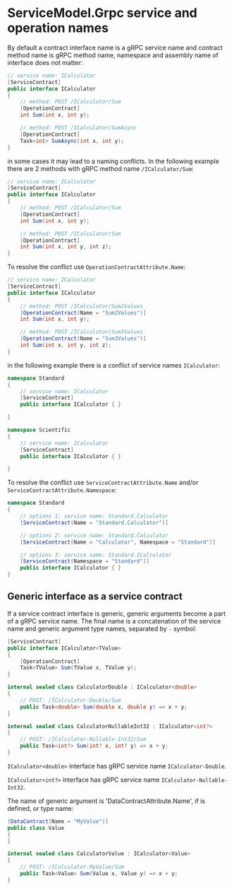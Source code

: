 # ServiceModel.Grpc service and operation names

By default a contract interface name is a gRPC service name and contract method name is gRPC method name, namespace and assembly name of interface does not matter:

``` c#
// service name: ICalculator
[ServiceContract]
public interface ICalculator
{
    // method: POST /ICalculator/Sum
    [OperationContract]
    int Sum(int x, int y);

    // method: POST /ICalculator/SumAsync
    [OperationContract]
    Task<int> SumAsync(int x, int y);
}
```

in some cases it may lead to a naming conflicts. In the following example there are 2 methods with gRPC method name `/ICalculator/Sum`:

``` c#
// service name: ICalculator
[ServiceContract]
public interface ICalculator
{
    // method: POST /ICalculator/Sum
    [OperationContract]
    int Sum(int x, int y);

    // method: POST /ICalculator/Sum
    [OperationContract]
    int Sum(int x, int y, int z);
}
```

To resolve the conflict use `OperationContractAttribute.Name`:

``` c#
// service name: ICalculator
[ServiceContract]
public interface ICalculator
{
    // method: POST /ICalculator/Sum2Values
    [OperationContract(Name = "Sum2Values")]
    int Sum(int x, int y);

    // method: POST /ICalculator/Sum3Values
    [OperationContract(Name = "Sum3Values")]
    int Sum(int x, int y, int z);
}
```

in the following example there is a conflict of service names `ICalculator`:

``` c#
namespace Standard
{
    // service name: ICalculator
    [ServiceContract]
    public interface ICalculator { }

}

namespace Scientific
{
    // service name: ICalculator
    [ServiceContract]
    public interface ICalculator { }

}
```

To resolve the conflict use `ServiceContractAttribute.Name` and/or `ServiceContractAttribute.Namespace`:

``` c#
namespace Standard
{
    // options 1: service name: Standard.Calculator
    [ServiceContract(Name = "Standard.Calculator")]

    // options 2: service name: Standard.Calculator
    [ServiceContract(Name = "Calculator", Namespace = "Standard")]

    // options 3: service name: Standard.ICalculator
    [ServiceContract(Namespace = "Standard")]
    public interface ICalculator { }
}
```

## Generic interface as a service contract

If a service contract interface is generic, generic arguments become a part of a gRPC service name.
The final name is a concatenation of the service name and generic argument type names, separated by `-` symbol:

``` c#
[ServiceContract]
public interface ICalculator<TValue>
{
    [OperationContract]
    Task<TValue> Sum(TValue x, TValue y);
}

internal sealed class CalculatorDouble : ICalculator<double>
{
    // POST: /ICalculator-Double/Sum
    public Task<double> Sum(double x, double y) => x + y;
}

internal sealed class CalculatorNullableInt32 : ICalculator<int?>
{
    // POST: /ICalculator-Nullable-Int32/Sum
    public Task<int?> Sum(int? x, int? y) => x + y;
}
```

`ICalculator<double>` interface has gRPC service name `ICalculator-Double`.

`ICalculator<int?>` interface has gRPC service name `ICalculator-Nullable-Int32`.

The name of generic argument is 'DataContractAttribute.Name', if is defined, or type name:

``` c#
[DataContract(Name = "MyValue")]
public class Value
{
}

internal sealed class CalculatorValue : ICalculator<Value>
{
    // POST: /ICalculator-MyValue/Sum
    public Task<Value> Sum(Value x, Value y) => x + y;
}
```